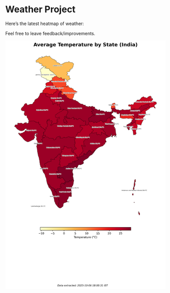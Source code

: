 # Weather Project

Here’s the latest heatmap of weather:

Feel free to leave feedback/improvements.

![India Heatmap](docs/assets/india_heatmap.png?v=E3B669)
